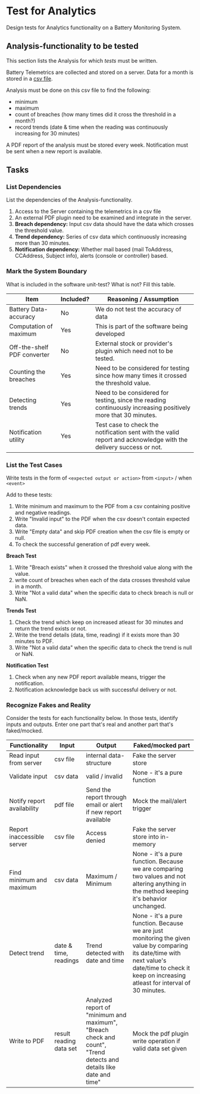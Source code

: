 # Test for Analytics

Design tests for Analytics functionality on a Battery Monitoring System.

## Analysis-functionality to be tested

This section lists the Analysis for which _tests_ must be written.

Battery Telemetrics are collected and stored on a server.
Data for a month is stored in a [csv file](https://en.wikipedia.org/wiki/Comma-separated_values).

Analysis must be done on this csv file to find the following:
- minimum
- maximum
- count of breaches (how many times did it cross the threshold in a month?)
- record trends (date & time when the reading was continuously increasing for 30 minutes)

A PDF report of the analysis must be stored every week.
Notification must be sent when a new report is available.

## Tasks

### List Dependencies

List the dependencies of the Analysis-functionality.

1. Access to the Server containing the telemetrics in a csv file
1. An external PDF plugin need to be examined and integrate in the server.
1. **Breach dependency:** Input csv data should have the data which crosses the threshold value.
1. **Trend dependency:** Series of csv data which continuously increasing more than 30 minutes.
1. **Notification dependency:** Whether mail based (mail ToAddress, CCAddress, Subject info), alerts (console or controller) based.


### Mark the System Boundary

What is included in the software unit-test? What is not? Fill this table.

| Item                      | Included?     | Reasoning / Assumption
|---------------------------|---------------|---
Battery Data-accuracy       | No            | We do not test the accuracy of data
Computation of maximum      | Yes           | This is part of the software being developed
Off-the-shelf PDF converter | No 			| External stock or provider's plugin which need not to be tested. 
Counting the breaches       | Yes 			| Need to be considered for testing since how many times it crossed the threshold value.
Detecting trends            | Yes			| Need to be considered for testing, since the reading continuously increasing positively more that 30 minutes.
Notification utility        | Yes 			| Test case to check the notification sent with the valid report and acknowledge with the delivery success or not.

### List the Test Cases

Write tests in the form of `<expected output or action>` from `<input>` / when `<event>`

Add to these tests: 

1. Write minimum and maximum to the PDF from a csv containing positive and negative readings.
1. Write "Invalid input" to the PDF when the csv doesn't contain expected data.
1. Write "Empty data" and skip PDF creation when the csv file is empty or null.
1. To check the successful generation of pdf every week.

**Breach Test**
1. Write "Breach exists" when it crossed the threshold value along with the value.
1. write count of breaches when each of the data crosses threshold value in a month.
1. Write "Not a valid data" when the specific data to check breach is null or NaN.

**Trends Test**
1. Check the trend which keep on increased atleast for 30 minutes and return the trend exists or not.
1. Write the trend details (data, time, reading) if it exists more than 30 minutes to PDF.
1. Write "Not a valid data" when the specific data to check the trend is null or NaN.

**Notification Test**
1. Check when any new PDF report available means, trigger the notification.
1. Notification acknowledge back us with successful delivery or not.


### Recognize Fakes and Reality

Consider the tests for each functionality below.
In those tests, identify inputs and outputs.
Enter one part that's real and another part that's faked/mocked.

| Functionality            | Input        | Output                      | Faked/mocked part
|--------------------------|--------------|-----------------------------|---
Read input from server     | csv file     | internal data-structure     | Fake the server store
Validate input             | csv data     | valid / invalid             | None - it's a pure function
Notify report availability | pdf file	  | Send the report through email or alert if new report available			                | Mock the mail/alert trigger
Report inaccessible server | csv file	  | Access denied               | Fake the server store into in-memory
Find minimum and maximum   | csv data 	  | Maximum / Minimum               | None - it's a pure function. Because we are comparing two values and not altering anything in the method keeping it's behavior unchanged.
Detect trend               | date & time, readings | Trend detected with date and time               | None - it's a pure function. Because we are just monitoring the given value by comparing its date/time with next value's date/time to check it keep on increasing atleast for interval of 30 minutes.
Write to PDF               | result reading data set | Analyzed report of "minimum and maximum", "Breach check and count", "Trend detects and details like date and time"               | Mock the pdf plugin write operation if valid data set given 
